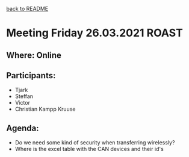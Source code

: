 [back to README](../../README.md)
# Meeting Friday 26.03.2021 ROAST

## Where: Online

## Participants:
 - Tjark
 - Steffan
 - Victor
 - Christian Kampp Kruuse

## Agenda:
 - Do we need some kind of security when transferring wirelessly?
 - Where is the excel table with the CAN devices and their id's